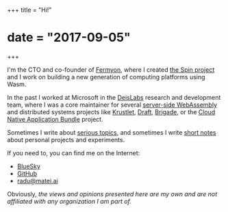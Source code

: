 +++
title = "Hi!"
# date = "2017-09-05"
+++

I'm the CTO and co-founder of [Fermyon](https://fermyon.com), where
I created [the Spin project](https://github.com/fermyon/spin) and I work on
building a new generation of computing platforms using Wasm.

In the past I worked at Microsoft in the
[DeisLabs](https://github.com/deislabs) research and development team, where I
was a core maintainer for several
[server-side WebAssembly](https://github.com/orgs/deislabs/repositories?q=&type=&language=rust&sort=)
and distributed systems projects like [Krustlet](https://krustlet.dev),
[Draft](https://github.com/Azure/draft),
[Brigade](https://github.com/brigadecore/brigade), or the
[Cloud Native Application Bundle](https://cnab.io) project.

Sometimes I write about [serious topics](/blog), and sometimes I write [short notes](/notes)
about personal projects and experiments.

If you need to, you can find me on the Internet:

- [BlueSky](https://bsky.app/profile/radu-matei.com)
- [GitHub](https://github.com/radu-matei)
- [radu@matei.ai](mailto:radu@matei.ai)

Obviously, _the views and opinions presented here are my own and are not
affiliated with any organization I am part of._
